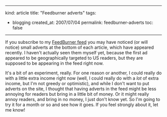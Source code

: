 -----
kind: article
title: "Feedburner adverts"
tags:
- blogging
created_at: 2007/07/04
permalink: feedburner-adverts
toc: false
-----

<p>If you subscribe to my <a href="http://feeds.feedburner.com/butshesagirl">FeedBurner feed</a> you may have noticed (or will notice) small adverts at the bottom of each article, which have appeared recently. I haven't actually seen them myself yet, because the first ad appeared to be geographically targeted to US readers, but they are supposed to be appearing in the feed right now.</p>

<p>It's a bit of an experiment, really. For one reason or another, I could really do with a little extra income right now (well, I could really do with a <em>lot</em> of extra income, but I'm not greedy or optimistic), and while I don't want to put adverts on the site, I thought that having adverts in the feed might be less annoying for readers but bring in a little bit of money. Or it might really annoy readers, and bring in no money, I just don't know yet. So I'm going to try it for a month or so and see how it goes. If you feel strongly about it, let me know!</p>


